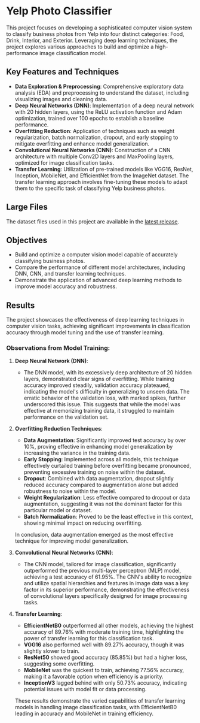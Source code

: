 # Yelp Photo Classifier

This project focuses on developing a sophisticated computer vision system to classify business photos from Yelp into four distinct categories: Food, Drink, Interior, and Exterior. Leveraging deep learning techniques, the project explores various approaches to build and optimize a high-performance image classification model.

## Key Features and Techniques

- **Data Exploration & Preprocessing**: Comprehensive exploratory data analysis (EDA) and preprocessing to understand the dataset, including visualizing images and cleaning data.
- **Deep Neural Networks (DNN)**: Implementation of a deep neural network with 20 hidden layers, using the ReLU activation function and Adam optimization, trained over 100 epochs to establish a baseline performance.
- **Overfitting Reduction**: Application of techniques such as weight regularization, batch normalization, dropout, and early stopping to mitigate overfitting and enhance model generalization.
- **Convolutional Neural Networks (CNN)**: Construction of a CNN architecture with multiple Conv2D layers and MaxPooling layers, optimized for image classification tasks.
- **Transfer Learning**: Utilization of pre-trained models like VGG16, ResNet, Inception, MobileNet, and EfficientNet from the ImageNet dataset. The transfer learning approach involves fine-tuning these models to adapt them to the specific task of classifying Yelp business photos.

## Large Files
The dataset files used in this project are available in the [latest release](https://github.com/yourusername/your-repo/releases/tag/v1.0).

## Objectives

- Build and optimize a computer vision model capable of accurately classifying business photos.
- Compare the performance of different model architectures, including DNN, CNN, and transfer learning techniques.
- Demonstrate the application of advanced deep learning methods to improve model accuracy and robustness.

## Results

The project showcases the effectiveness of deep learning techniques in computer vision tasks, achieving significant improvements in classification accuracy through model tuning and the use of transfer learning.

### Observations from Model Training:

1. **Deep Neural Network (DNN)**:
   - The DNN model, with its excessively deep architecture of 20 hidden layers, demonstrated clear signs of overfitting. While training accuracy improved steadily, validation accuracy plateaued, indicating the model's difficulty in generalizing to unseen data. The erratic behavior of the validation loss, with marked spikes, further underscored this issue. This suggests that while the model was effective at memorizing training data, it struggled to maintain performance on the validation set.

2. **Overfitting Reduction Techniques**:
   - **Data Augmentation**: Significantly improved test accuracy by over 10%, proving effective in enhancing model generalization by increasing the variance in the training data.
   - **Early Stopping**: Implemented across all models, this technique effectively curtailed training before overfitting became pronounced, preventing excessive training on noise within the dataset.
   - **Dropout**: Combined with data augmentation, dropout slightly reduced accuracy compared to augmentation alone but added robustness to noise within the model.
   - **Weight Regularization**: Less effective compared to dropout or data augmentation, suggesting it was not the dominant factor for this particular model or dataset.
   - **Batch Normalization**: Proved to be the least effective in this context, showing minimal impact on reducing overfitting.

   In conclusion, data augmentation emerged as the most effective technique for improving model generalization.

3. **Convolutional Neural Networks (CNN)**:
   - The CNN model, tailored for image classification, significantly outperformed the previous multi-layer perceptron (MLP) model, achieving a test accuracy of 61.95%. The CNN's ability to recognize and utilize spatial hierarchies and features in image data was a key factor in its superior performance, demonstrating the effectiveness of convolutional layers specifically designed for image processing tasks.

4. **Transfer Learning**:
   - **EfficientNetB0** outperformed all other models, achieving the highest accuracy of 89.76% with moderate training time, highlighting the power of transfer learning for this classification task.
   - **VGG16** also performed well with 89.27% accuracy, though it was slightly slower to train.
   - **ResNet50** showed good accuracy (85.85%) but had a higher loss, suggesting some overfitting.
   - **MobileNet** was the quickest to train, achieving 77.56% accuracy, making it a favorable option when efficiency is a priority.
   - **InceptionV3** lagged behind with only 50.73% accuracy, indicating potential issues with model fit or data processing.

   These results demonstrate the varied capabilities of transfer learning models in handling image classification tasks, with EfficientNetB0 leading in accuracy and MobileNet in training efficiency.
